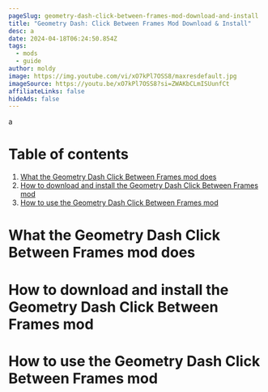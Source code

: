 ```yaml
---
pageSlug: geometry-dash-click-between-frames-mod-download-and-install
title: "Geometry Dash: Click Between Frames Mod Download & Install"
desc: a
date: 2024-04-18T06:24:50.854Z
tags:
  - mods
  - guide
author: moldy
image: https://img.youtube.com/vi/xO7kPl7OSS8/maxresdefault.jpg
imageSource: https://youtu.be/xO7kPl7OSS8?si=ZWAKbCLmISUunfCt
affiliateLinks: false
hideAds: false
---
```

a

# Table of contents

1. [What the Geometry Dash Click Between Frames mod does](#what-the-geometry-dash-click-between-frames-mod-does)
2. [How to download and install the Geometry Dash Click Between Frames mod](#how-to-download-the-geometry-dash-click-between-frames-mod)
3. [How to use the Geometry Dash Click Between Frames mod](#how-to-use-the-geometry-dash-click-between-frames-mod)

# What the Geometry Dash Click Between Frames mod does

# How to download and install the Geometry Dash Click Between Frames mod

# How to use the Geometry Dash Click Between Frames mod